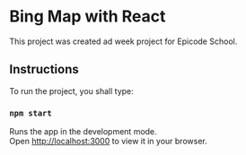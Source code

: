 # Bing Map with React

This project was created ad week project for Epicode School. 

## Instructions

To run the project, you shall type:

### `npm start`

Runs the app in the development mode.\
Open [http://localhost:3000](http://localhost:3000) to view it in your browser.


